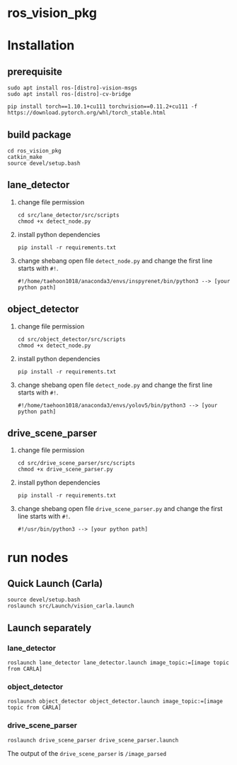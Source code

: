 # ros_vision_pkg

# Installation

## prerequisite

```
sudo apt install ros-[distro]-vision-msgs
sudo apt install ros-[distro]-cv-bridge

pip install torch==1.10.1+cu111 torchvision==0.11.2+cu111 -f https://download.pytorch.org/whl/torch_stable.html
```

## build package

```
cd ros_vision_pkg
catkin_make
source devel/setup.bash
```

## lane_detector

1. change file permission
    ```
    cd src/lane_detector/src/scripts
    chmod +x detect_node.py
    ```

2. install python dependencies
    ``` 
    pip install -r requirements.txt 
    ```

3. change shebang
    open file ```detect_node.py``` and change the first line starts with ```#!```.
    ```
    #!/home/taehoon1018/anaconda3/envs/inspyrenet/bin/python3 --> [your python path]
    ```

## object_detector

1. change file permission
    ```
    cd src/object_detector/src/scripts
    chmod +x detect_node.py
    ```

2. install python dependencies
    ``` 
    pip install -r requirements.txt 
    ```

3. change shebang
    open file ```detect_node.py``` and change the first line starts with ```#!```.
    ```
    #!/home/taehoon1018/anaconda3/envs/yolov5/bin/python3 --> [your python path]
    ```

## drive_scene_parser

1. change file permission
    ```
    cd src/drive_scene_parser/src/scripts
    chmod +x drive_scene_parser.py
    ```

2. install python dependencies
    ``` 
    pip install -r requirements.txt 
    ```

3. change shebang
    open file ```drive_scene_parser.py``` and change the first line starts with ```#!```.
    ```
    #!/usr/bin/python3 --> [your python path]
    ```

# run nodes

## Quick Launch (Carla)

```
source devel/setup.bash
roslaunch src/Launch/vision_carla.launch
```

## Launch separately

### lane_detector
```
roslaunch lane_detector lane_detector.launch image_topic:=[image topic from CARLA]
```

### object_detector
```
roslaunch object_detector object_detector.launch image_topic:=[image topic from CARLA]
```

### drive_scene_parser
```
roslaunch drive_scene_parser drive_scene_parser.launch
```

The output of the ```drive_scene_parser``` is ```/image_parsed```

